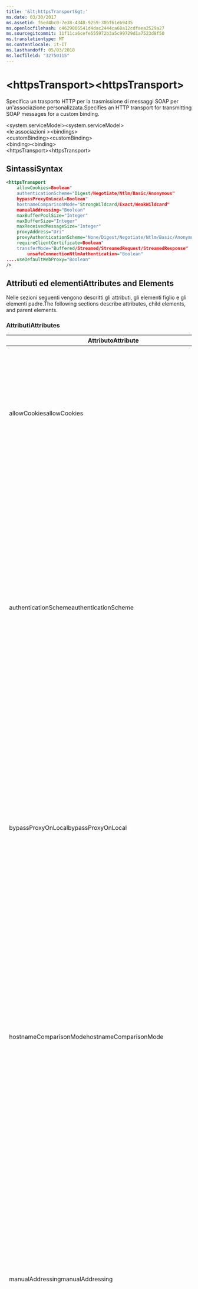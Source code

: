 ```yaml
---
title: '&lt;httpsTransport&gt;'
ms.date: 03/30/2017
ms.assetid: f6ed4bc0-7e38-4348-9259-30bf61eb9435
ms.openlocfilehash: c4629005541d4dac2444ca68a12cdfaea2529a27
ms.sourcegitcommit: 11f11ca6cefe555972b3a5c99729d1a7523d8f50
ms.translationtype: MT
ms.contentlocale: it-IT
ms.lasthandoff: 05/03/2018
ms.locfileid: "32750115"
---
```

# <a name="lthttpstransportgt"></a><span data-ttu-id="8bd7c-102">&lt;httpsTransport&gt;</span><span class="sxs-lookup"><span data-stu-id="8bd7c-102">&lt;httpsTransport&gt;</span></span>
<span data-ttu-id="8bd7c-103">Specifica un trasporto HTTP per la trasmissione di messaggi SOAP per un'associazione personalizzata.</span><span class="sxs-lookup"><span data-stu-id="8bd7c-103">Specifies an HTTP transport for transmitting SOAP messages for a custom binding.</span></span>  
  
 <span data-ttu-id="8bd7c-104">\<system.serviceModel></span><span class="sxs-lookup"><span data-stu-id="8bd7c-104">\<system.serviceModel></span></span>  
<span data-ttu-id="8bd7c-105">\<le associazioni ></span><span class="sxs-lookup"><span data-stu-id="8bd7c-105">\<bindings></span></span>  
<span data-ttu-id="8bd7c-106">\<customBinding></span><span class="sxs-lookup"><span data-stu-id="8bd7c-106">\<customBinding></span></span>  
<span data-ttu-id="8bd7c-107">\<binding></span><span class="sxs-lookup"><span data-stu-id="8bd7c-107">\<binding></span></span>  
<span data-ttu-id="8bd7c-108">\<httpsTransport></span><span class="sxs-lookup"><span data-stu-id="8bd7c-108">\<httpsTransport></span></span>  
  
## <a name="syntax"></a><span data-ttu-id="8bd7c-109">Sintassi</span><span class="sxs-lookup"><span data-stu-id="8bd7c-109">Syntax</span></span>  
  
```xml  
<httpsTransport  
    allowCookies=Boolean"  
    authenticationScheme="Digest/Negotiate/Ntlm/Basic/Anonymous"  
    bypassProxyOnLocal=Boolean"  
    hostnameComparisonMode="StrongWildcard/Exact/WeakWildcard"  
    manualAddressing="Boolean"  
    maxBufferPoolSize="Integer"  
    maxBufferSize="Integer"  
    maxReceivedMessageSize="Integer"  
    proxyAddress="Uri"  
    proxyAuthenticationScheme="None/Digest/Negotiate/Ntlm/Basic/Anonymous"        realm="String"  
    requireClientCertificate=Boolean"  
    transferMode="Buffered/Streamed/StreamedRequest/StreamedResponse"  
        unsafeConnectionNtlmAuthentication="Boolean"  
....useDefaultWebProxy="Boolean"  
/>  
```  
  
## <a name="attributes-and-elements"></a><span data-ttu-id="8bd7c-110">Attributi ed elementi</span><span class="sxs-lookup"><span data-stu-id="8bd7c-110">Attributes and Elements</span></span>  
 <span data-ttu-id="8bd7c-111">Nelle sezioni seguenti vengono descritti gli attributi, gli elementi figlio e gli elementi padre.</span><span class="sxs-lookup"><span data-stu-id="8bd7c-111">The following sections describe attributes, child elements, and parent elements.</span></span>  
  
### <a name="attributes"></a><span data-ttu-id="8bd7c-112">Attributi</span><span class="sxs-lookup"><span data-stu-id="8bd7c-112">Attributes</span></span>  
  
|<span data-ttu-id="8bd7c-113">Attributo</span><span class="sxs-lookup"><span data-stu-id="8bd7c-113">Attribute</span></span>|<span data-ttu-id="8bd7c-114">Descrizione</span><span class="sxs-lookup"><span data-stu-id="8bd7c-114">Description</span></span>|  
|---------------|-----------------|  
|<span data-ttu-id="8bd7c-115">allowCookies</span><span class="sxs-lookup"><span data-stu-id="8bd7c-115">allowCookies</span></span>|<span data-ttu-id="8bd7c-116">Valore booleano che specifica se il client accetta cookie e li propaga alle richieste future.</span><span class="sxs-lookup"><span data-stu-id="8bd7c-116">A Boolean value that specifies whether the client accepts cookies and propagates them on future requests.</span></span> <span data-ttu-id="8bd7c-117">Il valore predefinito è `false`.</span><span class="sxs-lookup"><span data-stu-id="8bd7c-117">The default is `false`.</span></span><br /><br /> <span data-ttu-id="8bd7c-118">È possibile usare questo attributo quando si interagisce con servizi Web ASMX che usano cookie.</span><span class="sxs-lookup"><span data-stu-id="8bd7c-118">You can use this attribute when you interact with ASMX Web services that use cookies.</span></span> <span data-ttu-id="8bd7c-119">In questo modo i cookie restituiti dal server vengono copiati automaticamente in tutte le richieste client future per quel servizio.</span><span class="sxs-lookup"><span data-stu-id="8bd7c-119">In this way, you can be sure that the cookies returned from the server are automatically copied to all future client requests for that service.</span></span>|  
|<span data-ttu-id="8bd7c-120">authenticationScheme</span><span class="sxs-lookup"><span data-stu-id="8bd7c-120">authenticationScheme</span></span>|<span data-ttu-id="8bd7c-121">Specifica il protocollo usato per autenticare le richieste del client elaborate da un listener HTTP.</span><span class="sxs-lookup"><span data-stu-id="8bd7c-121">Specifies the protocol used to authenticate client requests being processed by an HTTP listener.</span></span> <span data-ttu-id="8bd7c-122">Di seguito vengono elencati i valori validi:</span><span class="sxs-lookup"><span data-stu-id="8bd7c-122">Valid values include the following:</span></span><br /><br /> <span data-ttu-id="8bd7c-123">-Digest: Specifica l'autenticazione del digest.</span><span class="sxs-lookup"><span data-stu-id="8bd7c-123">-   Digest: Specifies digest authentication.</span></span><br /><span data-ttu-id="8bd7c-124">-Negotiate: Negozia con il client per determinare lo schema di autenticazione.</span><span class="sxs-lookup"><span data-stu-id="8bd7c-124">-   Negotiate: Negotiates with the client to determine the authentication scheme.</span></span> <span data-ttu-id="8bd7c-125">Viene usato se il client e il server supportano entrambi Kerberos; in caso contrario, viene usato NTLM.</span><span class="sxs-lookup"><span data-stu-id="8bd7c-125">If both client and server support Kerberos, it is used; otherwise, NTLM is used.</span></span><br /><span data-ttu-id="8bd7c-126">-Ntlm: Specifica l'autenticazione NTLM.</span><span class="sxs-lookup"><span data-stu-id="8bd7c-126">-   Ntlm: Specifies NTLM authentication.</span></span><br /><span data-ttu-id="8bd7c-127">-Basic: Specifica l'autenticazione di base.</span><span class="sxs-lookup"><span data-stu-id="8bd7c-127">-   Basic: Specifies basic authentication.</span></span><br /><span data-ttu-id="8bd7c-128">-Anonymous: Specifica l'autenticazione anonima.</span><span class="sxs-lookup"><span data-stu-id="8bd7c-128">-   Anonymous: Specifies anonymous authentication.</span></span><br /><br /> <span data-ttu-id="8bd7c-129">Il valore predefinito è Anonymous.</span><span class="sxs-lookup"><span data-stu-id="8bd7c-129">The default is Anonymous.</span></span> <span data-ttu-id="8bd7c-130">L'attributo è di tipo <xref:System.Net.AuthenticationSchemes>.</span><span class="sxs-lookup"><span data-stu-id="8bd7c-130">This attribute is of type <xref:System.Net.AuthenticationSchemes>.</span></span> <span data-ttu-id="8bd7c-131">Questo attributo può essere impostato solo una volta.</span><span class="sxs-lookup"><span data-stu-id="8bd7c-131">This attribute can only be set once.</span></span>|  
|<span data-ttu-id="8bd7c-132">bypassProxyOnLocal</span><span class="sxs-lookup"><span data-stu-id="8bd7c-132">bypassProxyOnLocal</span></span>|<span data-ttu-id="8bd7c-133">Valore booleano che indica se ignorare il server proxy per indirizzi locali.</span><span class="sxs-lookup"><span data-stu-id="8bd7c-133">A Boolean value that indicates whether to bypass the proxy server for local addresses.</span></span> <span data-ttu-id="8bd7c-134">Il valore predefinito è `false`.</span><span class="sxs-lookup"><span data-stu-id="8bd7c-134">The default is `false`.</span></span><br /><br /> <span data-ttu-id="8bd7c-135">Un indirizzo locale corrisponde a un indirizzo che si trova nella rete LAN o nell'Intranet locale.</span><span class="sxs-lookup"><span data-stu-id="8bd7c-135">A local address is one that is on the local LAN or intranet.</span></span><br /><br /> <span data-ttu-id="8bd7c-136">Windows Communication Foundation (WCF) ignora sempre il proxy se l'indirizzo del servizio inizia con http://localhost.</span><span class="sxs-lookup"><span data-stu-id="8bd7c-136">Windows Communication Foundation (WCF) always ignores the proxy if the service address begins with http://localhost.</span></span><br /><br /> <span data-ttu-id="8bd7c-137">È necessario usare il nome host invece di localhost se si desidera che i client passino da un proxy quando comunicano con servizi nello stesso computer.</span><span class="sxs-lookup"><span data-stu-id="8bd7c-137">You should use the host name rather than localhost if you want clients to go through a proxy when talking to services on the same machine.</span></span>|  
|<span data-ttu-id="8bd7c-138">hostnameComparisonMode</span><span class="sxs-lookup"><span data-stu-id="8bd7c-138">hostnameComparisonMode</span></span>|<span data-ttu-id="8bd7c-139">Specifica la modalità di confronto del nome host HTTP usata per analizzare gli URI.</span><span class="sxs-lookup"><span data-stu-id="8bd7c-139">Specifies the HTTP hostname comparison mode used to parse URIs.</span></span> <span data-ttu-id="8bd7c-140">I valori validi sono:</span><span class="sxs-lookup"><span data-stu-id="8bd7c-140">Valid values are,</span></span><br /><br /> <span data-ttu-id="8bd7c-141">-StrongWildcard: ("+") corrisponde tutti i possibili nomi host nel contesto dello schema specificato, porta e relativo URI.</span><span class="sxs-lookup"><span data-stu-id="8bd7c-141">-   StrongWildcard: ("+") matches all possible hostnames in the context of the specified scheme, port and relative URI.</span></span><br /><span data-ttu-id="8bd7c-142">-Esatte: nessun carattere jolly</span><span class="sxs-lookup"><span data-stu-id="8bd7c-142">-   Exact: no wildcards</span></span><br /><span data-ttu-id="8bd7c-143">-WeakWildcard: ("\*") corrisponde a qualsiasi nome host possibile nel contesto dello schema specificato, porta e relativo UIR che non sono stati associati in modo esplicito o tramite il meccanismo sicuro dei caratteri jolly.</span><span class="sxs-lookup"><span data-stu-id="8bd7c-143">-   WeakWildcard: ("\*") matches all possible hostname in the context of the specified scheme, port and relative UIR that have not been matched explicitly or through the strong wildcard mechanism.</span></span><br /><br /> <span data-ttu-id="8bd7c-144">L'impostazione predefinita è StrongWildcard.</span><span class="sxs-lookup"><span data-stu-id="8bd7c-144">The default is StrongWildcard.</span></span> <span data-ttu-id="8bd7c-145">L'attributo è di tipo `System.ServiceModel.HostnameComparison`.</span><span class="sxs-lookup"><span data-stu-id="8bd7c-145">This attribute is of type `System.ServiceModel.HostnameComparison`.</span></span>|  
|<span data-ttu-id="8bd7c-146">manualAddressing</span><span class="sxs-lookup"><span data-stu-id="8bd7c-146">manualAddressing</span></span>|<span data-ttu-id="8bd7c-147">Valore booleano che consente all'utente di assumere il controllo dell'indirizzamento dei messaggi.</span><span class="sxs-lookup"><span data-stu-id="8bd7c-147">A Boolean value that enables the user to take control of message addressing.</span></span> <span data-ttu-id="8bd7c-148">Questa proprietà viene usata in genere in scenari di router, in cui è l'applicazione a determinare a quale delle tante destinazioni inviare un messaggio.</span><span class="sxs-lookup"><span data-stu-id="8bd7c-148">This property is usually used in router scenarios, where the application determines which one of several destinations to send a message to.</span></span><br /><br /> <span data-ttu-id="8bd7c-149">Quando è impostato su `true`, il canale presuppone che il messaggio sia già stato indirizzato e non aggiunge ulteriori informazioni.</span><span class="sxs-lookup"><span data-stu-id="8bd7c-149">When set to `true`, the channel assumes the message has already been addressed and does not add any additional information to it.</span></span> <span data-ttu-id="8bd7c-150">L'utente può indirizzare quindi individualmente ogni messaggio.</span><span class="sxs-lookup"><span data-stu-id="8bd7c-150">The user can then address every message individually.</span></span><br /><br /> <span data-ttu-id="8bd7c-151">Quando è impostato su `false`, il meccanismo di indirizzamento predefinito di Windows Communication Foundation (WCF) crea automaticamente indirizzi per tutti i messaggi.</span><span class="sxs-lookup"><span data-stu-id="8bd7c-151">When set to `false`, the default Windows Communication Foundation (WCF) addressing mechanism automatically creates addresses for all messages.</span></span><br /><br /> <span data-ttu-id="8bd7c-152">Il valore predefinito è `false`.</span><span class="sxs-lookup"><span data-stu-id="8bd7c-152">The default is `false`.</span></span>|  
|<span data-ttu-id="8bd7c-153">maxBufferPoolSize</span><span class="sxs-lookup"><span data-stu-id="8bd7c-153">maxBufferPoolSize</span></span>|<span data-ttu-id="8bd7c-154">Numero intero positivo che specifica la dimensione massima del pool di buffer.</span><span class="sxs-lookup"><span data-stu-id="8bd7c-154">A positive integer that specifies the maximum size of the buffer pool.</span></span> <span data-ttu-id="8bd7c-155">Il valore predefinito è 524288.</span><span class="sxs-lookup"><span data-stu-id="8bd7c-155">The default is 524288.</span></span><br /><br /> <span data-ttu-id="8bd7c-156">Molte parti di WCF usano buffer.</span><span class="sxs-lookup"><span data-stu-id="8bd7c-156">Many parts of WCF use buffers.</span></span> <span data-ttu-id="8bd7c-157">La creazione e l'eliminazione dei buffer a ogni relativo uso sono operazioni onerose, analogamente a quelle di Garbage Collection dei buffer.</span><span class="sxs-lookup"><span data-stu-id="8bd7c-157">Creating and destroying buffers each time they are used is expensive, and garbage collection for buffers is also expensive.</span></span> <span data-ttu-id="8bd7c-158">Quando si usa un pool di buffer è possibile prelevare un buffer dal pool, usarlo e, al termine delle operazioni, riporlo nel pool.</span><span class="sxs-lookup"><span data-stu-id="8bd7c-158">With buffer pools, you can take a buffer from the pool, use it, and return it to the pool once you are done.</span></span> <span data-ttu-id="8bd7c-159">In questo modo è possibile evitare il sovraccarico dovuto alla creazione e all'eliminazione dei buffer.</span><span class="sxs-lookup"><span data-stu-id="8bd7c-159">Thus the overhead in creating and destroying buffers is avoided.</span></span>|  
|<span data-ttu-id="8bd7c-160">maxBufferSize</span><span class="sxs-lookup"><span data-stu-id="8bd7c-160">maxBufferSize</span></span>|<span data-ttu-id="8bd7c-161">Numero intero positivo che specifica la dimensione massima del buffer.</span><span class="sxs-lookup"><span data-stu-id="8bd7c-161">A positive integer that specifies the maximum size of the buffer.</span></span> <span data-ttu-id="8bd7c-162">L'impostazione predefinita è 524288.</span><span class="sxs-lookup"><span data-stu-id="8bd7c-162">The default is 524288</span></span>|  
|<span data-ttu-id="8bd7c-163">maxReceivedMessageSize</span><span class="sxs-lookup"><span data-stu-id="8bd7c-163">maxReceivedMessageSize</span></span>|<span data-ttu-id="8bd7c-164">Numero intero positivo che specifica la dimensione massima consentita del messaggio che può essere ricevuto.</span><span class="sxs-lookup"><span data-stu-id="8bd7c-164">A positive integer that specifies the maximum allowable message size that can be received.</span></span> <span data-ttu-id="8bd7c-165">Il valore predefinito è 65536.</span><span class="sxs-lookup"><span data-stu-id="8bd7c-165">The default is 65536.</span></span>|  
|<span data-ttu-id="8bd7c-166">proxyAddress</span><span class="sxs-lookup"><span data-stu-id="8bd7c-166">proxyAddress</span></span>|<span data-ttu-id="8bd7c-167">URI che specifica l'indirizzo del proxy HTTP.</span><span class="sxs-lookup"><span data-stu-id="8bd7c-167">A URI that specifies the address of the HTTP proxy.</span></span> <span data-ttu-id="8bd7c-168">Se `useSystemWebProxy` è `true`, questa impostazione deve essere `null`.</span><span class="sxs-lookup"><span data-stu-id="8bd7c-168">If `useSystemWebProxy` is `true`, this setting must be `null`.</span></span> <span data-ttu-id="8bd7c-169">Il valore predefinito è `null`.</span><span class="sxs-lookup"><span data-stu-id="8bd7c-169">The default is `null`.</span></span>|  
|<span data-ttu-id="8bd7c-170">proxyAuthenticationScheme</span><span class="sxs-lookup"><span data-stu-id="8bd7c-170">proxyAuthenticationScheme</span></span>|<span data-ttu-id="8bd7c-171">Specifica il protocollo usato per l'autenticazione delle richieste client elaborate da un proxy HTTP.</span><span class="sxs-lookup"><span data-stu-id="8bd7c-171">Specifies the protocol used for authenticating client requests being processed by an HTTP proxy.</span></span> <span data-ttu-id="8bd7c-172">Di seguito vengono elencati i valori validi:</span><span class="sxs-lookup"><span data-stu-id="8bd7c-172">Valid values include the following:</span></span><br /><br /> <span data-ttu-id="8bd7c-173">-None: Nessuna autenticazione viene eseguita.</span><span class="sxs-lookup"><span data-stu-id="8bd7c-173">-   None: No authentication is performed.</span></span><br /><span data-ttu-id="8bd7c-174">-Digest: Specifica l'autenticazione del digest.</span><span class="sxs-lookup"><span data-stu-id="8bd7c-174">-   Digest: Specifies digest authentication.</span></span><br /><span data-ttu-id="8bd7c-175">-Negotiate: Negozia con il client per determinare lo schema di autenticazione.</span><span class="sxs-lookup"><span data-stu-id="8bd7c-175">-   Negotiate: Negotiates with the client to determine the authentication scheme.</span></span> <span data-ttu-id="8bd7c-176">Viene usato se il client e il server supportano entrambi Kerberos; in caso contrario, viene usato NTLM.</span><span class="sxs-lookup"><span data-stu-id="8bd7c-176">If both client and server support Kerberos, it is used; otherwise, NTLM is used.</span></span><br /><span data-ttu-id="8bd7c-177">-Ntlm: Specifica l'autenticazione NTLM.</span><span class="sxs-lookup"><span data-stu-id="8bd7c-177">-   Ntlm: Specifies NTLM authentication.</span></span><br /><span data-ttu-id="8bd7c-178">-Basic: Specifica l'autenticazione di base.</span><span class="sxs-lookup"><span data-stu-id="8bd7c-178">-   Basic: Specifies basic authentication.</span></span><br /><span data-ttu-id="8bd7c-179">-Anonymous: Specifica l'autenticazione anonima.</span><span class="sxs-lookup"><span data-stu-id="8bd7c-179">-   Anonymous: Specifies anonymous authentication.</span></span><br /><span data-ttu-id="8bd7c-180">-IntegratedWindowsAuthentication: Specifica l'autenticazione di Windows.</span><span class="sxs-lookup"><span data-stu-id="8bd7c-180">-   IntegratedWindowsAuthentication: Specifies Windows authentication.</span></span><br /><br /> <span data-ttu-id="8bd7c-181">Il valore predefinito è Anonymous.</span><span class="sxs-lookup"><span data-stu-id="8bd7c-181">The default is Anonymous.</span></span> <span data-ttu-id="8bd7c-182">L'attributo è di tipo <xref:System.Net.AuthenticationSchemes>.</span><span class="sxs-lookup"><span data-stu-id="8bd7c-182">This attribute is of type <xref:System.Net.AuthenticationSchemes>.</span></span>|  
|<span data-ttu-id="8bd7c-183">realm</span><span class="sxs-lookup"><span data-stu-id="8bd7c-183">realm</span></span>|<span data-ttu-id="8bd7c-184">Stringa che specifica l'area di autenticazione da usare sul proxy/server.</span><span class="sxs-lookup"><span data-stu-id="8bd7c-184">A string that specifies the realm to use on the proxy/server.</span></span> <span data-ttu-id="8bd7c-185">Il valore predefinito è una stringa vuota.</span><span class="sxs-lookup"><span data-stu-id="8bd7c-185">The default is an empty string.</span></span><br /><br /> <span data-ttu-id="8bd7c-186">I server usano aree di autenticazione per separare risorse protette.</span><span class="sxs-lookup"><span data-stu-id="8bd7c-186">Servers use realms to partition protected resources.</span></span> <span data-ttu-id="8bd7c-187">Ogni partizione può avere schema di autenticazione e/o database di autorizzazione propri.</span><span class="sxs-lookup"><span data-stu-id="8bd7c-187">Each partition can have its own authentication scheme and/or authorization database.</span></span> <span data-ttu-id="8bd7c-188">Le aree vengono usate solo per l'autenticazione di base e classificata.</span><span class="sxs-lookup"><span data-stu-id="8bd7c-188">Realms are used only for basic and digest authentication.</span></span> <span data-ttu-id="8bd7c-189">Se un client viene autenticato correttamente, l'autenticazione è valida per tutte le risorse in una determinata area.</span><span class="sxs-lookup"><span data-stu-id="8bd7c-189">After a client successfully authenticates, the authentication is valid for all resources in a given realm.</span></span> <span data-ttu-id="8bd7c-190">Per una descrizione dettagliata delle aree, vedere RFC 2617 al http://www.ietf.org.</span><span class="sxs-lookup"><span data-stu-id="8bd7c-190">For a detailed description of realms, see RFC 2617 at http://www.ietf.org.</span></span>|  
|<span data-ttu-id="8bd7c-191">requireClientCertificate</span><span class="sxs-lookup"><span data-stu-id="8bd7c-191">requireClientCertificate</span></span>|<span data-ttu-id="8bd7c-192">Valore booleano che specifica se il server richiede al client di fornire un certificato client come parte dell'handshake HTTPS.</span><span class="sxs-lookup"><span data-stu-id="8bd7c-192">A Boolean value that specifies if the server requires the client to provide a client certificate as part of the HTTPS handshake.</span></span> <span data-ttu-id="8bd7c-193">Il valore predefinito è `false`.</span><span class="sxs-lookup"><span data-stu-id="8bd7c-193">The default is `false`.</span></span>|  
|<span data-ttu-id="8bd7c-194">transferMode</span><span class="sxs-lookup"><span data-stu-id="8bd7c-194">transferMode</span></span>|<span data-ttu-id="8bd7c-195">Specifica se i messaggi vengono memorizzati nel buffer o inviati nel flusso in una richiesta o una risposta.</span><span class="sxs-lookup"><span data-stu-id="8bd7c-195">Specifies whether messages are buffered or streamed or a request or response.</span></span> <span data-ttu-id="8bd7c-196">Di seguito vengono elencati i valori validi:</span><span class="sxs-lookup"><span data-stu-id="8bd7c-196">Valid values include the following:</span></span><br /><br /> <span data-ttu-id="8bd7c-197">-Memorizzati nel buffer: Vengono memorizzati nel buffer i messaggi di richiesta e risposta.</span><span class="sxs-lookup"><span data-stu-id="8bd7c-197">-   Buffered: The request and response messages are buffered.</span></span><br /><span data-ttu-id="8bd7c-198">-Streaming: Messaggi di richiesta e risposta sono state trasmesse.</span><span class="sxs-lookup"><span data-stu-id="8bd7c-198">-   Streamed: The request and response messages are streamed.</span></span><br /><span data-ttu-id="8bd7c-199">-StreamedRequest: Viene trasmesso il messaggio di richiesta e il messaggio di risposta viene memorizzato nel buffer.</span><span class="sxs-lookup"><span data-stu-id="8bd7c-199">-   StreamedRequest: The request message is streamed and the response message is buffered.</span></span><br /><span data-ttu-id="8bd7c-200">-StreamedResponse: La richiesta viene memorizzato nel buffer e viene trasmesso il messaggio di risposta.</span><span class="sxs-lookup"><span data-stu-id="8bd7c-200">-   StreamedResponse: The request message is buffered and the response message is streamed.</span></span><br /><br /> <span data-ttu-id="8bd7c-201">L'impostazione predefinita è Buffered.</span><span class="sxs-lookup"><span data-stu-id="8bd7c-201">The default is Buffered.</span></span> <span data-ttu-id="8bd7c-202">L'attributo è di tipo <xref:System.ServiceModel.TransferMode>.</span><span class="sxs-lookup"><span data-stu-id="8bd7c-202">This attribute is of type <xref:System.ServiceModel.TransferMode>.</span></span>|  
|<span data-ttu-id="8bd7c-203">unsafeConnectionNtlmAuthentication</span><span class="sxs-lookup"><span data-stu-id="8bd7c-203">unsafeConnectionNtlmAuthentication</span></span>|<span data-ttu-id="8bd7c-204">Valore che specifica se nel server viene attivata la condivisione di connessioni non sicure.</span><span class="sxs-lookup"><span data-stu-id="8bd7c-204">A Boolean value that specifies whether Unsafe Connection Sharing is enabled on the server.</span></span> <span data-ttu-id="8bd7c-205">Il valore predefinito è `false`.</span><span class="sxs-lookup"><span data-stu-id="8bd7c-205">The default is `false`.</span></span> <span data-ttu-id="8bd7c-206">Se abilitata, l'autenticazione NTLM viene eseguita una volta su ogni connessione TCP.</span><span class="sxs-lookup"><span data-stu-id="8bd7c-206">If enabled, NTLM authentication is performed once on each TCP connection.</span></span>|  
|<span data-ttu-id="8bd7c-207">useDefaultWebProxy</span><span class="sxs-lookup"><span data-stu-id="8bd7c-207">useDefaultWebProxy</span></span>|<span data-ttu-id="8bd7c-208">Valore booleano che specifica se vengono usate le impostazioni proxy a livello di computer anziché le impostazioni utente specifiche.</span><span class="sxs-lookup"><span data-stu-id="8bd7c-208">A Boolean value that specifies whether the machine-wide proxy settings are used rather than the user specific settings.</span></span> <span data-ttu-id="8bd7c-209">Il valore predefinito è `true`.</span><span class="sxs-lookup"><span data-stu-id="8bd7c-209">The default is `true`.</span></span>|  
  
### <a name="child-elements"></a><span data-ttu-id="8bd7c-210">Elementi figlio</span><span class="sxs-lookup"><span data-stu-id="8bd7c-210">Child Elements</span></span>  
 <span data-ttu-id="8bd7c-211">Nessuno.</span><span class="sxs-lookup"><span data-stu-id="8bd7c-211">None.</span></span>  
  
### <a name="parent-elements"></a><span data-ttu-id="8bd7c-212">Elementi padre</span><span class="sxs-lookup"><span data-stu-id="8bd7c-212">Parent Elements</span></span>  
  
|<span data-ttu-id="8bd7c-213">Elemento</span><span class="sxs-lookup"><span data-stu-id="8bd7c-213">Element</span></span>|<span data-ttu-id="8bd7c-214">Descrizione</span><span class="sxs-lookup"><span data-stu-id="8bd7c-214">Description</span></span>|  
|-------------|-----------------|  
|[<span data-ttu-id="8bd7c-215">\<binding></span><span class="sxs-lookup"><span data-stu-id="8bd7c-215">\<binding></span></span>](../../../../../docs/framework/misc/binding.md)|<span data-ttu-id="8bd7c-216">Definisce tutte le funzionalità di associazione dell'associazione personalizzata.</span><span class="sxs-lookup"><span data-stu-id="8bd7c-216">Defines all binding capabilities of the custom binding.</span></span>|  
  
## <a name="remarks"></a><span data-ttu-id="8bd7c-217">Note</span><span class="sxs-lookup"><span data-stu-id="8bd7c-217">Remarks</span></span>  
 <span data-ttu-id="8bd7c-218">L'elemento `httpsTransport` rappresenta il punto iniziale per la creazione di un'associazione personalizzata che implementa il protocollo di trasporto HTTPS.</span><span class="sxs-lookup"><span data-stu-id="8bd7c-218">The `httpsTransport` element is the starting point for creating a custom binding that implements the HTTPS transport protocol.</span></span> <span data-ttu-id="8bd7c-219">HTTPS è il trasporto primario usato a fini di interoperabilità protetta.</span><span class="sxs-lookup"><span data-stu-id="8bd7c-219">HTTPS is the primary transport used for secure interoperability purposes.</span></span> <span data-ttu-id="8bd7c-220">HTTPS è supportato da Windows Communication Foundation (WCF) per assicurare l'interoperabilità con altri stack di servizi Web.</span><span class="sxs-lookup"><span data-stu-id="8bd7c-220">HTTPS is supported by the Windows Communication Foundation (WCF) to ensure interoperability with other Web services stacks.</span></span>  
  
## <a name="see-also"></a><span data-ttu-id="8bd7c-221">Vedere anche</span><span class="sxs-lookup"><span data-stu-id="8bd7c-221">See Also</span></span>  
 <xref:System.ServiceModel.Configuration.HttpsTransportElement>  
 <xref:System.ServiceModel.Channels.HttpsTransportBindingElement>  
 <xref:System.ServiceModel.Channels.TransportBindingElement>  
 <xref:System.ServiceModel.Channels.CustomBinding>  
 [<span data-ttu-id="8bd7c-222">Trasporti</span><span class="sxs-lookup"><span data-stu-id="8bd7c-222">Transports</span></span>](../../../../../docs/framework/wcf/feature-details/transports.md)  
 [<span data-ttu-id="8bd7c-223">Scelta di un trasporto</span><span class="sxs-lookup"><span data-stu-id="8bd7c-223">Choosing a Transport</span></span>](../../../../../docs/framework/wcf/feature-details/choosing-a-transport.md)  
 [<span data-ttu-id="8bd7c-224">Associazioni</span><span class="sxs-lookup"><span data-stu-id="8bd7c-224">Bindings</span></span>](../../../../../docs/framework/wcf/bindings.md)  
 [<span data-ttu-id="8bd7c-225">Estensione delle associazioni</span><span class="sxs-lookup"><span data-stu-id="8bd7c-225">Extending Bindings</span></span>](../../../../../docs/framework/wcf/extending/extending-bindings.md)  
 [<span data-ttu-id="8bd7c-226">Associazioni personalizzate</span><span class="sxs-lookup"><span data-stu-id="8bd7c-226">Custom Bindings</span></span>](../../../../../docs/framework/wcf/extending/custom-bindings.md)  
 [<span data-ttu-id="8bd7c-227">\<customBinding></span><span class="sxs-lookup"><span data-stu-id="8bd7c-227">\<customBinding></span></span>](../../../../../docs/framework/configure-apps/file-schema/wcf/custombinding.md)
